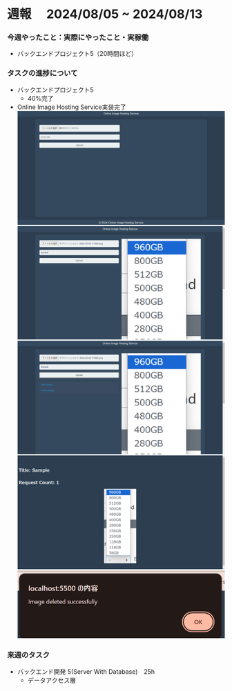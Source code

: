 # 週報　 2024/08/05 ~ 2024/08/13

### 今週やったこと：実際にやったこと・実稼働

- バックエンドプロジェクト5（20時間ほど）

### タスクの進捗について

- バックエンドプロジェクト5 
  - 40%完了
- Online Image Hosting Service実装完了
![alt text](image.png)
![alt text](image-1.png)
![alt text](image-2.png)  
![alt text](image-3.png)
![alt text](image-4.png)

### 来週のタスク

- バックエンド開発 5(Server With Database)　25h
  - データアクセス層